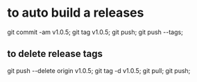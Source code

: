# to auto build a releases
  git commit -am v1.0.5;
  git tag v1.0.5;
  git push;
  git push --tags;

## to delete release tags
  git push --delete origin v1.0.5;
  git tag -d v1.0.5;
  git pull;
  git push;
